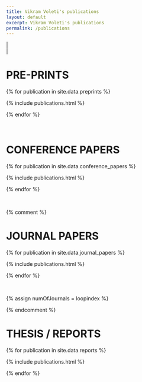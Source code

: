 ```yaml
---
title: Vikram Voleti's publications
layout: default
excerpt: Vikram Voleti's publications
permalink: /publications
---
```


| <a href="{{ site.google_scholar_url }}" target="_blank" style="text-align:center; display:block"><i class="ai ai-google-scholar-square ai-3x"></i></a> |

# PRE-PRINTS

{% for publication in site.data.preprints %}

{% include publications.html %}

{% endfor %}

<p>&nbsp;</p>

# CONFERENCE PAPERS

{% for publication in site.data.conference_papers %}

{% include publications.html %}

{% endfor %}

<p>&nbsp;</p>

{% comment %}
# JOURNAL PAPERS

{% for publication in site.data.journal_papers %}

{% include publications.html %}

{% endfor %}

<p>&nbsp;</p>

{% assign numOfJournals = loopindex %}

{% endcomment %}

# THESIS / REPORTS

{% for publication in site.data.reports %}

{% include publications.html %}

{% endfor %}

